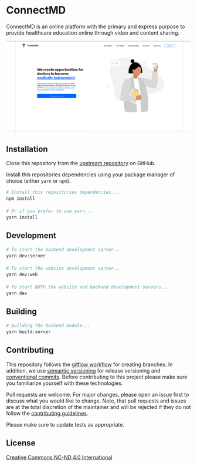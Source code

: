 # ConnectMD

ConnectMD is an online platform with the primary and express purpose to provide healthcare education online through video and content sharing.

![Image of Landing Page](docs/landing-hero.png)

## Installation

Close this repository from the [upstream repository](https://github.com/kosinw/connectmd) on GitHub.

Install this repositories dependencies using your package manager of choice (either `yarn` or `npm`).

```bash
# Install this repositories dependencies...
npm install

# Or if you prefer to use yarn...
yarn install
```

## Development

```bash
# To start the backend development server...
yarn dev:server

# To start the website development server...
yarn dev:web

# To start BOTH the website and backend development servers...
yarn dev
```

## Building

```bash
# Building the backend module...
yarn build:server
```

## Contributing
This repository follows the [gitflow workflow](https://github.com/kosinw/connectmd) for creating branches. In addition, we use [semantic versioning](https://semver.org/) for release versioning and [conventional commits](https://www.conventionalcommits.org/en/v1.0.0/). Before contributing to this project please make sure you familiarize yourself with these technologies.

Pull requests are welcome. For major changes, please open an issue first to discuss what you would like to change. Note, that pull requests and issues are at the total discretion of the maintainer and will be rejected if they do not follow the [contributing guidelines](##Contributing).

Please make sure to update tests as appropriate.

## License
[Creative Commons NC-ND 4.0 International](LICENSE.md)